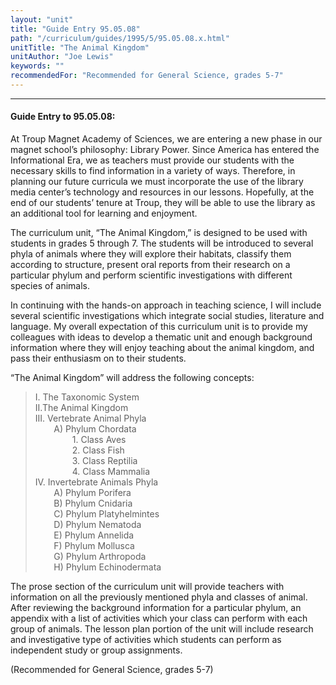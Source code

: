 ```yaml
---
layout: "unit"
title: "Guide Entry 95.05.08"
path: "/curriculum/guides/1995/5/95.05.08.x.html"
unitTitle: "The Animal Kingdom"
unitAuthor: "Joe Lewis"
keywords: ""
recommendedFor: "Recommended for General Science, grades 5-7"
---
```

<body>
<hr/>
<h4>
Guide Entry to 95.05.08:
</h4>
At Troup Magnet Academy of Sciences, we are entering a new phase in our magnet school’s philosophy: Library Power. Since America has entered the Informational Era, we as teachers must provide our students with the necessary skills to find information in a variety of ways. Therefore, in planning our future curricula we must incorporate the use of the library media center’s technology and resources in our lessons. Hopefully, at the end of our students’ tenure at Troup, they will be able to use the library as an additional tool for learning and enjoyment.
<p>
The curriculum unit, “The Animal Kingdom,” is designed to be used with students in grades 5 through 7. The students will be introduced to several phyla of animals where they will explore their habitats, classify them according to structure, present oral reports from their research on a particular phylum and perform scientific investigations with different species of animals.
</p>
<p>
In continuing with the hands-on approach in teaching science, I will include several scientific investigations which integrate social studies, literature and language. My overall expectation of this curriculum unit is to provide my colleagues with ideas to develop a thematic unit and enough background information where they will enjoy teaching about the animal kingdom, and pass their enthusiasm on to their students.
</p>
<p>
“The Animal Kingdom” will address the following concepts:
</p>
<blockquote>
<dl>
<dt>
I. The Taxonomic System
<dt>
II.The Animal Kingdom
<dt>
III. Vertebrate Animal Phyla
<dt>
<font color="#ffffff" style="visibility:hidden;">
____
</font>
A) Phylum Chordata
<dt>
<font color="#ffffff" style="visibility:hidden;">
____
</font>
<font color="#ffffff" style="visibility:hidden;">
____
</font>
1. Class Aves
<dt>
<font color="#ffffff" style="visibility:hidden;">
____
</font>
<font color="#ffffff" style="visibility:hidden;">
____
</font>
2. Class Fish
<dt>
<font color="#ffffff" style="visibility:hidden;">
____
</font>
<font color="#ffffff" style="visibility:hidden;">
____
</font>
3. Class Reptilia
<dt>
<font color="#ffffff" style="visibility:hidden;">
____
</font>
<font color="#ffffff" style="visibility:hidden;">
____
</font>
4. Class Mammalia
<dt>
IV. Invertebrate Animals Phyla
<dt>
<font color="#ffffff" style="visibility:hidden;">
____
</font>
A) Phylum Porifera
<dt>
<font color="#ffffff" style="visibility:hidden;">
____
</font>
B) Phylum Cnidaria
<dt>
<font color="#ffffff" style="visibility:hidden;">
____
</font>
C) Phylum Platyhelmintes
<dt>
<font color="#ffffff" style="visibility:hidden;">
____
</font>
D) Phylum Nematoda
<dt>
<font color="#ffffff" style="visibility:hidden;">
____
</font>
E) Phylum Annelida
<dt>
<font color="#ffffff" style="visibility:hidden;">
____
</font>
F) Phylum Mollusca
<dt>
<font color="#ffffff" style="visibility:hidden;">
____
</font>
G) Phylum Arthropoda
<dt>
<font color="#ffffff" style="visibility:hidden;">
____
</font>
H) Phylum Echinodermata
</dt>
</dt>
</dt>
</dt>
</dt>
</dt>
</dt>
</dt>
</dt>
</dt>
</dt>
</dt>
</dt>
</dt>
</dt>
</dt>
</dt>
</dl>
</blockquote>
The prose section of the curriculum unit will provide teachers with information on all the previously mentioned phyla and classes of animal. After reviewing the background information for a particular phylum, an appendix with a list of activities which your class can perform with each group of animals. The lesson plan portion of the unit will include research and investigative type of activities which students can perform as independent study or group assignments.
<p>
(Recommended for General Science, grades 5-7)
</p>
</body>
